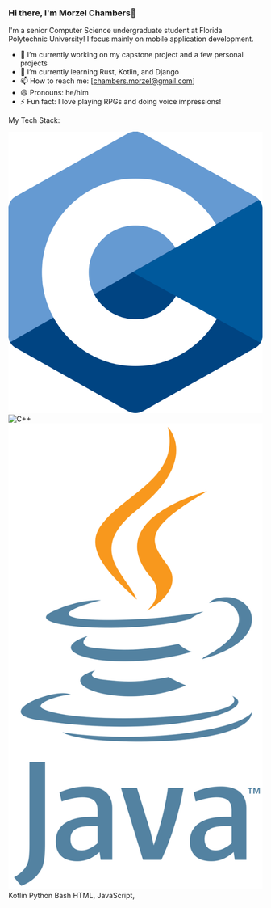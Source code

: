 ### Hi there, I'm Morzel Chambers👋

I'm a senior Computer Science undergraduate student at Florida Polytechnic University! I focus mainly on mobile application development.


<!--
**KingCyb0rg/KingCyb0rg** is a ✨ _special_ ✨ repository because its `README.md` (this file) appears on your GitHub profile.

Here are some ideas to get you started:

-->

- 🔭 I’m currently working on my capstone project and a few personal projects
- 🌱 I’m currently learning Rust, Kotlin, and Django
- 📫 How to reach me: [chambers.morzel@gmail.com]
- 😄 Pronouns: he/him
- ⚡ Fun fact: I love playing RPGs and doing voice impressions!

My Tech Stack:

![C](tech-icons/C.png) ![C++](https://github.com/KingCyb0rg/KingCyb0rg/tech-icons/cpp.png) ![Java](tech-icons/Java.png) Kotlin Python Bash HTML, JavaScript, 
